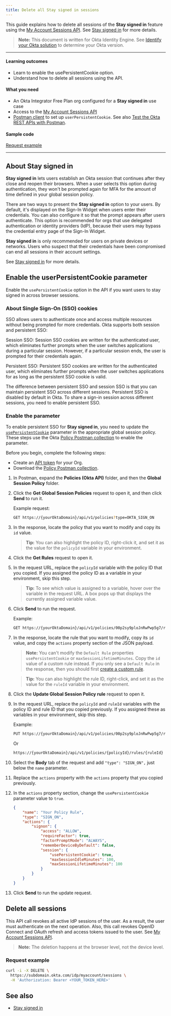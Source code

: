 ```yaml
---
title: Delete all Stay signed in sessions
---
```


<ApiLifecycle access="ie" />

This guide explains how to delete all sessions of the **Stay signed in** feature using the [My Account Sessions API](https://developer.okta.com/docs/api/openapi/okta-myaccount/myaccount/tag/Sessions/). See [Stay signed in](https://help.okta.com/okta_help.htm?type=oie&id=ext-stay-signed-in) for more details.

> **Note:** This document is written for Okta Identity Engine. See [Identify your Okta solution](https://help.okta.com/okta_help.htm?type=oie&id=ext-oie-version) to determine your Okta version.

---

#### Learning outcomes

- Learn to enable the usePersistentCookie option.
- Understand how to delete all sessions using the API.

#### What you need

- An Okta Integrator Free Plan org configured for a **Stay signed in** use case
- Access to the [My Account Sessions API](https://developer.okta.com/docs/api/openapi/okta-myaccount/myaccount/tag/Sessions/)
- [Postman client](https://www.getpostman.com/downloads/) to set up `userPersistentCookie`. See also [Test the Okta REST APIs with Postman](/docs/reference/rest/).

#### Sample code

[Request example](#request-example)

---

## About **Stay signed in**

**Stay signed in** lets users establish an Okta session that continues after they close and reopen their browsers. When a user selects this option during authentication, they won't be prompted again for MFA for the amount of time defined in your global session policy.

There are two ways to present the **Stay signed in** option to your users. By default, it's displayed on the Sign-In Widget when users enter their credentials. You can also configure it so that the prompt appears after users authenticate. This option is recommended for orgs that use delegated authentication or identity providers (IdP), because their users may bypass the credential entry page of the Sign-In Widget.

**Stay signed in** is only recommended for users on private devices or networks. Users who suspect that their credentials have been compromised can end all sessions in their account settings.

See [Stay signed in](https://help.okta.com/okta_help.htm?type=oie&id=ext-stay-signed-in) for more details.


## Enable the userPersistentCookie parameter

Enable the `usePersistentCookie` option in the API if you want users to stay signed in across browser sessions.

### About Single Sign-On (SSO) cookies

SSO allows users to authenticate once and access multiple resources without being prompted for more credentials. Okta supports both session and persistent SSO:

Session SSO: Session SSO cookies are written for the authenticated user, which eliminates further prompts when the user switches applications during a particular session. However, if a particular session ends, the user is prompted for their credentials again.

Persistent SSO: Persistent SSO cookies are written for the authenticated user, which eliminates further prompts when the user switches applications for as long as the persistent SSO cookie is valid.

The difference between persistent SSO and session SSO is that you can maintain persistent SSO across different sessions. Persistent SSO is disabled by default in Okta. To share a sign-in session across different sessions, you need to enable persistent SSO.

### Enable the parameter

To enable persistent SSO for **Stay signed in**, you need to update the [`usePersistentCookie`](https://developer.okta.com/docs/api/openapi/okta-management/management/tag/Policy/#tag/Policy/operation/createPolicyRule!path=4/actions/signon/session/usePersistentCookie&t=request) parameter in the appropriate global session policy. These steps use the Okta [Policy Postman collection](/docs/reference/postman-collections/) to enable the parameter.

Before you begin, complete the following steps:

- Create an [API token](/docs/guides/create-an-api-token/) for your Org.
- Download the [Policy Postman collection](/docs/reference/postman-collections/).

1. In Postman, expand the **Policies (Okta API)** folder, and then the **Global Session Policy** folder.
2. Click the **Get Global Session Policies** request to open it, and then click **Send** to run it.

    Example request:

    ```bash
    GET https://{yourOktaDomain}/api/v1/policies?type=OKTA_SIGN_ON
    ```

3. In the response, locate the policy that you want to modify and copy its `id` value.
    > **Tip:** You can also highlight the policy ID, right-click it, and set it as the value for the `policyId` variable in your environment.
4. Click the **Get Rules** request to open it.
5. In the request URL, replace the `policyId` variable with the policy ID that you copied. If you assigned the policy ID as a variable in your environment, skip this step.
    > **Tip:** To see which value is assigned to a variable, hover over the variable in the request URL. A box pops up that displays the currently assigned variable value.
6. Click **Send** to run the request.

    Example:

    ```bash
    GET https://{yourOktaDomain}/api/v1/policies/00p2sy9ploJnRwPwp5g7/rules
    ```

7. In the response, locate the rule that you want to modify, copy its `id` value, and copy the `actions` property section of the JSON payload.
    > **Note:** You can't modify the `Default Rule` properties `usePersistentCookie` or `maxSessionLifetimeMinutes`. Copy the `id` value of a custom rule instead. If you only see a `Default Rule` in the response, then you should first [create a custom rule](/docs/guides/customize-authz-server/main/#create-rules-for-each-access-policy).

    > **Tip:** You can also highlight the rule ID, right-click, and set it as the value for the `ruleId` variable in your environment.
8. Click the **Update Global Session Policy rule** request to open it.
9. In the request URL, replace the `policyId` and `ruleId` variables with the policy ID and rule ID that you copied previously. If you assigned these as variables in your environment, skip this step.

    Example:

    ```bash
    PUT https://{yourOktaDomain}/api/v1/policies/00p2sy9ploJnRwPwp5g7/rules/0pr2syd4moJ2gFXnD5g7

    ```

    Or

    ```bash
    https://{yourOktaDomain}/api/v1/policies/{policyId}/rules/{ruleId}
    ```

10. Select the **Body** tab of the request and add `"type": "SIGN_ON",` just below the `name` parameter.
11. Replace the `actions` property with the `actions` property that you copied previously.
12. In the `actions` property section, change the `usePersistentCookie` parameter value to `true`.

    ```json
    {
        "name": "Your Policy Rule",
        "type": "SIGN_ON",
        "actions": {
            "signon": {
                "access": "ALLOW",
                "requireFactor": true,
                "factorPromptMode": "ALWAYS",
                "rememberDeviceByDefault": false,
                "session": {
                    "usePersistentCookie": true,
                    "maxSessionIdleMinutes": 100,
                    "maxSessionLifetimeMinutes": 100
                }
            }
        }
    }
    ```

13. Click **Send** to run the update request.

## Delete all sessions

This API call revokes all active IdP sessions of the user. As a result, the user must authenticate on the next operation. Also, this call revokes OpenID Connect and OAuth refresh and access tokens issued to the user. See [My Account Sessions API](https://developer.okta.com/docs/api/openapi/okta-myaccount/myaccount/tag/Sessions/).

> **Note:** The deletion happens at the browser level, not the device level.

### Request example

```bash
curl -i -X DELETE \
  https://subdomain.okta.com/idp/myaccount/sessions \
  -H 'Authorization: Bearer <YOUR_TOKEN_HERE>'
```

## See also

- [Stay signed in](https://help.okta.com/okta_help.htm?type=oie&id=ext-stay-signed-in)
